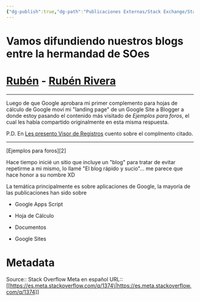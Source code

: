 ```yaml
---
{"dg-publish":true,"dg-path":"Publicaciones Externas/Stack Exchange/Stack Overflow en español/Stack Overflow en español Meta/es.meta.stackoverflow.com-1374.md","permalink":"/publicaciones-externas/stack-exchange/stack-overflow-en-espanol/stack-overflow-en-espanol-meta/es-meta-stackoverflow-com-1374/","title":"Vamos difundiendo nuestros blogs entre la hermandad de SOes","hide":true,"noteIcon":"\"0\"","created":"2024-04-03T12:49:10.591-06:00","updated":"2024-04-05T16:43:58.859-06:00"}
---
```


# Vamos difundiendo nuestros blogs entre la hermandad de SOes

# [Rubén][1] - [Rubén Rivera](https://www.rubenrivera.mx)

<hr>

Luego de que Google aprobara mi primer complemento para hojas de cálculo de Google moví mi "landing page" de un Google Site a Blogger a donde estoy pasando el contenido más visitado de *Ejemplos para foros*, el cual les había compartido originalmente en esta misma respuesta.

P.D. En [Les presento Visor de Registros](https://www.rubenrivera.mx/2018/08/les-presento-visor-de-registros.html) cuento sobre el complmento citado.

<hr>
[Ejemplos para foros][2]

Hace tiempo inicié un sitio que incluye un "blog" para tratar de evitar repetirme a mi mismo, lo llamé "El blog rápido y sucio"... me parece que hace honor a su nombre XD

La temática principalmente es sobre aplicaciones de Google, la mayoría de las publicaciones han sido sobre

- Google Apps Script
- Hoja de Cálculo
- Documentos
- Google Sites


  [1]: https://es.stackoverflow.com/users/65/
  [2]: https://sites.google.com/site/ejemplosparaforos/

# Metadata
Source:: Stack Overflow Meta en español
URL:: [[https://es.meta.stackoverflow.com/q/1374\|https://es.meta.stackoverflow.com/q/1374]]

